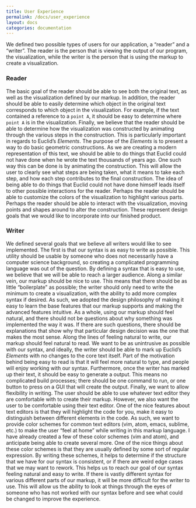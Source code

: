 ```yaml
---
title: User Experience
permalink: /docs/user_experience
layout: docs
categories: documentation
---
```


We defined two possible types of users for our application, a “reader” and a “writer”.
The reader is the person that is viewing the output of our program, the visualization, while the writer is the person that is using the markup to create a visualization.

### Reader
The basic goal of the reader should be able to see both the original text, as well as the visualization defined by our markup.
In addition, the reader should be able to easily determine which object in the original text corresponds to which object in the visualization.
For example, if the text contained a reference to a `point A`, it should be easy to determine where `point A` is in the visualization.
Finally, we believe that the reader should be able to determine how the visualization was constructed by animating through the various steps in the construction.
This is particularly important in regards to Euclid’s *Elements*.
The purpose of the *Elements* is to present a way to do basic geometric constructions.
As we are creating a modern representation of this text, we should be able to do things that Euclid could not have done when he wrote the text thousands of years ago.
One such way this can be done is by animating the construction.
This will allow the user to clearly see what steps are being taken, what it means to take each step, and how each step contributes to the final construction.
The idea of being able to do things that Euclid could not have done himself leads itself to other possible interactions for the reader.
Perhaps the reader should be able to customize the colors of the visualization to highlight various parts.
Perhaps the reader should be able to interact with the visualization, moving points and shapes around to alter the construction.
These represent design goals that we would like to incorporate into our finished product.


### Writer
We defined several goals that we believe all writers would like to see implemented.
The first is that our syntax is as easy to write as possible.
This utility should be usable by someone who does not necessarily have a computer science background, so creating a complicated programming language was out of the question.
By defining a syntax that is easy to use, we believe that we will be able to reach a larger audience.
Along a similar vein, our markup should be nice to use.
This means that there should be as little “boilerplate” as possible; the writer should only need to write the minimum to create a visualization, with the ability to add more complex syntax if desired.
As such, we adopted the design philosophy of making it easy to learn the base features that our markup supports and making the advanced features intuitive.
As a whole, using our markup should feel natural, and there should not be questions about why something was implemented the way it was.
If there are such questions, there should be explanations that show why that particular design decision was the one that makes the most sense.
Along the lines of feeling natural to write, our markup should feel natural to read.
We want to be as unintrusive as possible with our syntax, and ideally, the writer should be able to mark up Euclid’s *Elements* with no changes to the core text itself.
Part of the motivation behind being easy to read is that it will feel more natural to type, and people will enjoy working with our syntax.
Furthermore, once the writer has marked up their text, it should be easy to generate a output.
This means no complicated build processes; there should be one command to run, or one button to press on a GUI that will create the output.
Finally, we want to allow flexibility in writing.
The user should be able to use whatever text editor they are comfortable with to create their markup.
However, we also want the user to be comfortable using their text editor.
One of the nice features about text editors is that they will highlight the code for you, make it easy to distinguish between different elements in the code.
As such, we want to provide color schemes for common text editors (vim, atom, emacs, sublime, etc.) to make the user “feel at home” while writing in this markup language.
I have already created a few of these color schemes (vim and atom), and anticipate being able to create several more.
One of the nice things about these color schemes is that they are usually defined by some sort of regular expression.
By writing these schemes, it helps to determine if the structure that we have for our syntax is consistent, or if there are weird edge cases that we may want to rework.
This helps us to reach our goal of our syntax feeling natural and easy to write.
If there is vastly different syntax for various different parts of our markup, it will be more difficult for the writer to use.
This will allow us the ability to look at things through the eyes of someone who has not worked with our syntax before and see what could be changed to improve the experience.
